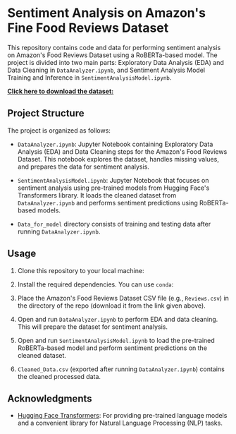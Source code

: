 # Sentiment Analysis on Amazon's Fine Food Reviews Dataset

This repository contains code and data for performing sentiment analysis on Amazon's Food Reviews Dataset using a RoBERTa-based model. The project is divided into two main parts: Exploratory Data Analysis (EDA) and Data Cleaning in `DataAnalyzer.ipynb`, and Sentiment Analysis Model Training and Inference in `SentimentAnalysisModel.ipynb`.

[**Click here to download the dataset:**](https://www.kaggle.com/datasets/snap/amazon-fine-food-reviews)

## Project Structure

The project is organized as follows:

- `DataAnalyzer.ipynb`: Jupyter Notebook containing Exploratory Data Analysis (EDA) and Data Cleaning steps for the Amazon's Food Reviews Dataset. This notebook explores the dataset, handles missing values, and prepares the data for sentiment analysis.

- `SentimentAnalysisModel.ipynb`: Jupyter Notebook that focuses on sentiment analysis using pre-trained models from Hugging Face's Transformers library. It loads the cleaned dataset from `DataAnalyzer.ipynb` and performs sentiment predictions using RoBERTa-based models.

- `Data_for_model` directory consists of training and testing data after running `DataAnalyzer.ipynb`.  

## Usage

1. Clone this repository to your local machine:

2. Install the required dependencies. You can use `conda`:

3. Place the Amazon's Food Reviews Dataset CSV file (e.g., `Reviews.csv`) in the directory of the repo (download it from the link given above).

4. Open and run `DataAnalyzer.ipynb` to perform EDA and data cleaning. This will prepare the dataset for sentiment analysis.

5. Open and run `SentimentAnalysisModel.ipynb` to load the pre-trained RoBERTa-based model and perform sentiment predictions on the cleaned dataset.

6. `Cleaned_Data.csv` (exported after running `DataAnalyzer.ipynb`) contains the cleaned processed data. 


## Acknowledgments

- [Hugging Face Transformers](https://github.com/huggingface/transformers): For providing pre-trained language models and a convenient library for Natural Language Processing (NLP) tasks.

